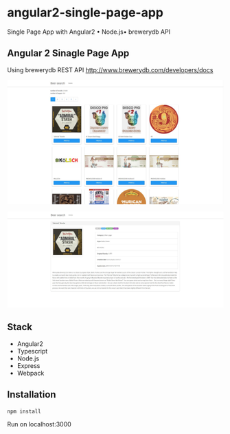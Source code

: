 # angular2-single-page-app
Single Page App with Angular2 • Node.js• brewerydb API

## Angular 2 Sinagle Page App

Using brewerydb REST API http://www.brewerydb.com/developers/docs

![screenshot](/main.jpg)

![screenshot](/profile.jpg "Profile")

Stack
-----

- Angular2
- Typescript
- Node.js
- Express
- Webpack

Installation
------------

    npm install

Run on localhost:3000

